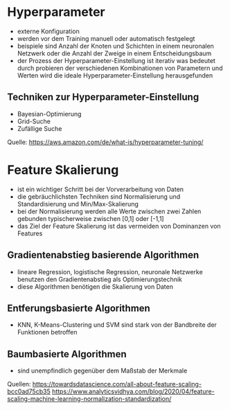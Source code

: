 # Hyperparameter
- externe Konfiguration
- werden vor dem Training manuell oder automatisch festgelegt
- beispiele sind Anzahl der Knoten und Schichten in einem neuronalen Netzwerk oder die Anzahl der Zweige in einem Entscheidungsbaum
- der Prozess der Hyperparameter-Einstellung ist iterativ was bedeutet durch probieren der verschiedenen Kombinationen von Parametern und Werten wird die ideale Hyperparameter-Einstellung herausgefunden
## Techniken zur Hyperparameter-Einstellung
- Bayesian-Optimierung
- Grid-Suche
- Zufällige Suche

Quelle: https://aws.amazon.com/de/what-is/hyperparameter-tuning/

# Feature Skalierung
- ist ein wichtiger Schritt bei der Vorverarbeitung von Daten 
- die gebräuchlichsten Techniken sind Normalisierung und Standardisierung und Min/Max-Skalierung
- bei der Normalisierung werden alle Werte zwischen zwei Zahlen gebunden typischerweise zwischen [0,1] oder [-1,1]
- das Ziel der Feature Skalierung ist das vermeiden von Dominanzen von Features

## Gradientenabstieg basierende Algorithmen
- lineare Regression, logistische Regression, neuronale Netzwerke benutzen den Gradientenabstieg als Optimierungstechnik
- diese Algorithmen benötigen die Skalierung von Daten
## Entferungsbasierte Algorithmen
- KNN, K-Means-Clustering und SVM sind stark von der Bandbreite der Funktionen betroffen
## Baumbasierte Algorithmen
- sind unempfindlich gegenüber dem Maßstab der Merkmale

Quellen: 
https://towardsdatascience.com/all-about-feature-scaling-bcc0ad75cb35
https://www.analyticsvidhya.com/blog/2020/04/feature-scaling-machine-learning-normalization-standardization/
